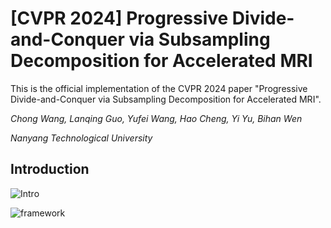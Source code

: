 # [CVPR 2024] Progressive Divide-and-Conquer via Subsampling Decomposition for Accelerated MRI
This is the official implementation of the CVPR 2024 paper "Progressive Divide-and-Conquer via Subsampling Decomposition for Accelerated MRI".

*Chong Wang, Lanqing Guo, Yufei Wang, Hao Cheng, Yi Yu, Bihan Wen*

*Nanyang Technological University*

## Introduction
![Intro](/assets/intro.png)

![framework](/assets/framework.png)


